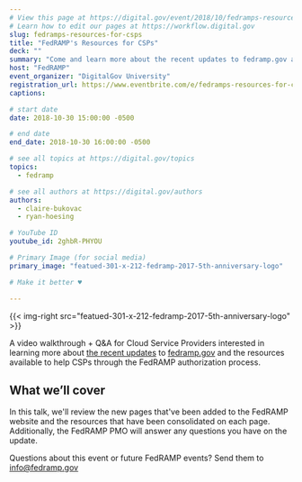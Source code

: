 ```yaml
---
# View this page at https://digital.gov/event/2018/10/fedramps-resources-for-csps
# Learn how to edit our pages at https://workflow.digital.gov
slug: fedramps-resources-for-csps
title: "FedRAMP's Resources for CSPs"
deck: ""
summary: "Come and learn more about the recent updates to fedramp.gov and the resources available to help you through the FedRAMP authorization process."
host: "FedRAMP"
event_organizer: "DigitalGov University"
registration_url: https://www.eventbrite.com/e/fedramps-resources-for-csps-registration-51472220798
captions: 

# start date
date: 2018-10-30 15:00:00 -0500

# end date
end_date: 2018-10-30 16:00:00 -0500

# see all topics at https://digital.gov/topics
topics: 
  - fedramp

# see all authors at https://digital.gov/authors
authors: 
  - claire-bukovac
  - ryan-hoesing

# YouTube ID
youtube_id: 2ghbR-PHYOU

# Primary Image (for social media)
primary_image: "featued-301-x-212-fedramp-2017-5th-anniversary-logo"

# Make it better ♥

---
```


{{< img-right src="featued-301-x-212-fedramp-2017-5th-anniversary-logo" >}}

A video walkthrough + Q&A for Cloud Service Providers interested in learning more about [the recent updates](https://www.fedramp.gov/find-resources-easier-with-new-updates-to-fedrampgov/) to [fedramp.gov](https://fedramp.gov) and the resources available to help CSPs through the FedRAMP authorization process.

## What we’ll cover

In this talk, we'll review the new pages that've been added to the FedRAMP website and the resources that have been consolidated on each page. Additionally, the FedRAMP PMO will answer any questions you have on the update.

Questions about this event or future FedRAMP events? Send them to [info@fedramp.gov](info@fedramp.gov)
